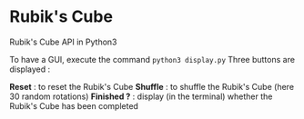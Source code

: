 # Rubik's Cube
Rubik's Cube API in Python3


To have a GUI, execute the command `python3 display.py`
Three buttons are displayed : 

**Reset** : to reset the Rubik's Cube
**Shuffle** : to shuffle the Rubik's Cube (here 30 random rotations)
**Finished ?** : display (in the terminal) whether the Rubik's Cube has been completed

